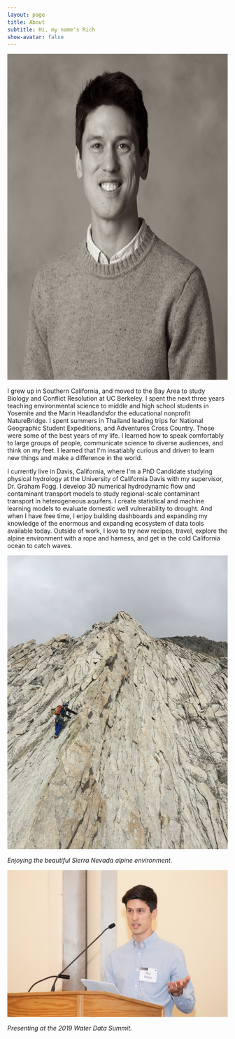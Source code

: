 ```yaml
---
layout: page
title: About
subtitle: Hi, my name's Rich
show-avatar: false
---
```


<p align="center">
  <img width="640" height="746" src="/img/headshot_bw.png">
</p>

I grew up in Southern California, and moved to the Bay Area to study Biology and Conflict Resolution at UC Berkeley. I spent the next three years teaching environmental science to middle and high school students in Yosemite and the Marin Headlandsfor the educational nonprofit NatureBridge. I spent summers in Thailand leading trips for National Geographic Student Expeditions, and Adventures Cross Country. Those were some of the best years of my life. I learned how to speak comfortably to large groups of people, communicate science to diverse audiences, and think on my feet. I learned that I'm insatiably curious and driven to learn new things and make a difference in the world.  

I currently live in Davis, California, where I'm a PhD Candidate studying physical hydrology at the University of California Davis with my supervisor, Dr. Graham Fogg. I develop 3D numerical hydrodynamic flow and contaminant transport models to study regional-scale contaminant transport in heterogeneous aquifers. I create statistical and machine learning models to evaluate domestic well vulnerability to drought. And when I have free time, I enjoy building dashboards and expanding my knowledge of the enormous and expanding ecosystem of data tools available today. Outside of work, I love to try new recipes, travel, explore the alpine environment with a rope and harness, and get in the cold California ocean to catch waves.  


<p align="center">
  <img width="640" src="/img/climb.JPG">
</p>

<i>Enjoying the beautiful Sierra Nevada alpine environment.</i>


<p align="center">
  <img width="640" src="/img/speak.jpg">
</p>

<i>Presenting at the 2019 Water Data Summit.</i>